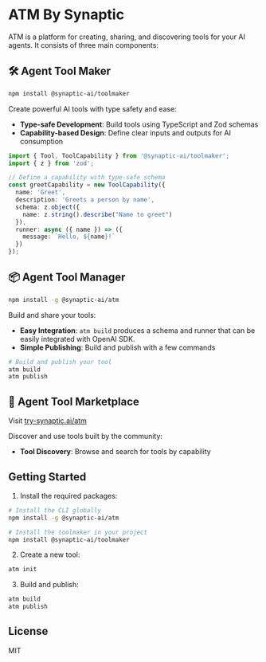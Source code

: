 # ATM By Synaptic

ATM is a platform for creating, sharing, and discovering tools for your AI agents. It consists of three main components:

## 🛠️ Agent Tool Maker

```bash
npm install @synaptic-ai/toolmaker
```

Create powerful AI tools with type safety and ease:

- **Type-safe Development**: Build tools using TypeScript and Zod schemas
- **Capability-based Design**: Define clear inputs and outputs for AI consumption

```typescript
import { Tool, ToolCapability } from '@synaptic-ai/toolmaker';
import { z } from 'zod';

// Define a capability with type-safe schema
const greetCapability = new ToolCapability({
  name: 'Greet',
  description: 'Greets a person by name',
  schema: z.object({
    name: z.string().describe("Name to greet")
  }),
  runner: async ({ name }) => ({
    message: `Hello, ${name}!`
  })
});
```

## 📦 Agent Tool Manager

```bash
npm install -g @synaptic-ai/atm
```

Build and share your tools:

- **Easy Integration**: `atm build` produces a schema and runner that can be easily integrated with OpenAI SDK.
- **Simple Publishing**: Build and publish with a few commands

```bash
# Build and publish your tool
atm build
atm publish
```

## 🏪 Agent Tool Marketplace

Visit [try-synaptic.ai/atm](https://try-synaptic.ai/atm)

Discover and use tools built by the community:

- **Tool Discovery**: Browse and search for tools by capability

## Getting Started

1. Install the required packages:
```bash
# Install the CLI globally
npm install -g @synaptic-ai/atm

# Install the toolmaker in your project
npm install @synaptic-ai/toolmaker
```

2. Create a new tool:
```bash
atm init
```

3. Build and publish:
```bash
atm build
atm publish
```

## License

MIT
